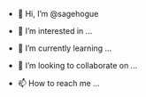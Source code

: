 - 👋 Hi, I’m @sagehogue



- 👀 I’m interested in ...



- 🌱 I’m currently learning ...



- 💞️ I’m looking to collaborate on ...



- 📫 How to reach me ...



